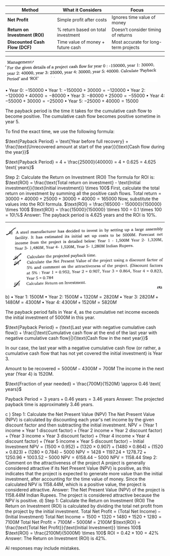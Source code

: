 | **Method**                     | **What it Considers**              | **Focus**                            |
| ------------------------------ | ---------------------------------- | ------------------------------------ |
| **Net Profit**                 | Simple profit after costs          | Ignores time value of money          |
| **Return on Investment (ROI)** | % return based on total investment | Doesn’t consider timing of returns   |
| **Discounted Cash Flow (DCF)** | Time value of money + future cash  | Most accurate for long-term projects |


---
![alt text](image.png)


• Year 0: $-150000$ 
• Year 1: $-150000 + 30000 = -120000$ 
• Year 2: $-120000 + 40000 = -80000$ 
• Year 3: $-80000 + 25000 = -55000$ 
• Year 4: $-55000 + 30000 = -25000$ 
• Year 5: $-25000 + 40000 = 15000$ 

The payback period is the time it takes for the cumulative cash flow to become positive. The cumulative cash flow becomes positive sometime in year 5.  

To find the exact time, we use the following formula: 

$\text{Payback Period} = \text{Year before full recovery} + \frac{\text{Unrecovered amount at start of the year}}{\text{Cash flow during the year}}$ 


$\text{Payback Period} = 4 + \frac{25000}{40000} = 4 + 0.625 = 4.625 \text{ years}$ 


Step 2: Calculate the Return on Investment (ROI) 
The formula for ROI is: 
$\text{ROI} = \frac{\text{Total return on investment} - \text{Initial investment}}{\text{Initial investment}} \times 100$ 
First, calculate the total return on investment by summing all the positive cash flows. 
$\text{Total return} = 30000 + 40000 + 25000 + 30000 + 40000 = 165000$ 
Now, substitute the values into the ROI formula. 
$\text{ROI} = \frac{165000 - 150000}{150000} \times 100$ 
$\text{ROI} = \frac{15000}{150000} \times 100 = 0.1 \times 100 = 10\%$ 
Answer: 
The payback period is 4.625 years and the ROI is 10%. 


----

![alt text](image-2.png)

b) 
• Year 1: 1500M 
• Year 2: $1500M + 1320M = 2820M$ 
• Year 3: $2820M + 1480M = 4300M$ 
• Year 4: $4300M + 1520M = 5820M$ 

The payback period falls in Year 4, as the cumulative net income exceeds the initial investment of 5000M in this year. 

$\text{Payback Period} = (\text{Last year with negative cumulative cash flow}) + \frac{|\text{Cumulative cash flow at the end of the last year with negative cumulative cash flow}|}{\text{Cash flow in the next year}}$ 

In our case, the last year with a negative cumulative cash flow (or rather, a cumulative cash flow that has not yet covered the initial investment) is Year 3. 

$\text{Amount to be recovered} = 5000M - 4300M = 700M$ 
The income in the next year (Year 4) is 1520M. 

$\text{Fraction of year needed} = \frac{700M}{1520M} \approx 0.46 \text{ years}$ 

$\text{Payback Period} = 3 \text{ years} + 0.46 \text{ years} = 3.46 \text{ years}$ 
Answer: 
The projected payback time is approximately 3.46 years. 

c ) Step 1: Calculate the Net Present Value (NPV) 
The Net Present Value (NPV) is calculated by discounting each year's net income by the given discount factor and then subtracting the initial investment. 
$\text{NPV} = (\text{Year 1 income} \times \text{Year 1 discount factor}) + (\text{Year 2 income} \times \text{Year 2 discount factor}) + (\text{Year 3 income} \times \text{Year 3 discount factor}) + (\text{Year 4 income} \times \text{Year 4 discount factor}) + (\text{Year 5 income} \times \text{Year 5 discount factor}) - \text{Initial Investment}$ 
$\text{NPV} = (1500 \times 0.952) + (1320 \times 0.907) + (1480 \times 0.864) + (1520 \times 0.823) + (1280 \times 0.784) - 5000$ 
$\text{NPV} = 1428 + 1197.24 + 1278.72 + 1250.96 + 1003.52 - 5000$ 
$\text{NPV} = 6158.44 - 5000$ 
$\text{NPV} = 1158.44$ 
Step 2: Comment on the attractiveness of the project 
A project is generally considered attractive if its Net Present Value (NPV) is positive, as this indicates that the project is expected to generate more value than the initial investment, after accounting for the time value of money. Since the calculated NPV is 1158.44M, which is a positive value, the project is considered attractive. 
Answer: 
The Net Present Value (NPV) of the project is 1158.44M Indian Rupees. The project is considered attractive because the NPV is positive. 
d) 
Step 1: Calculate the Return on Investment (ROI) 
The Return on Investment (ROI) is calculated by dividing the total net profit from the project by the initial investment. 
$\text{Total Net Profit} = (\text{Total Net Income}) - (\text{Initial Investment})$ 
$\text{Total Net Income} = 1500 + 1320 + 1480 + 1520 + 1280 = 7100M$ 
$\text{Total Net Profit} = 7100M - 5000M = 2100M$ 
$\text{ROI} = \frac{\text{Total Net Profit}}{\text{Initial Investment}} \times 100$ 
$\text{ROI} = \frac{2100M}{5000M} \times 100$ 
$\text{ROI} = 0.42 \times 100 = 42\%$ 
Answer: 
The Return on Investment (ROI) is 42%. 

AI responses may include mistakes.

